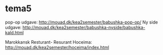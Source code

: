# tema5
pop-op udgave:  http://mouad.dk/kea2semester/babushka-pop-op/
Ny side udgave: http://mouad.dk/kea2semester/babushka-nyside/babushka-kald.html
<br>








Marokkansk Resturant- Resurant Hoceima: http://mouad.dk/kea2semester/hoceima/index.html